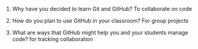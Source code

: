 1. Why have you decided to learn Git and GitHub?
To collaborate on code

2. How do you plan to use GitHub in your classroom?
For group projects

3. What are ways that GitHub might help you and your students manage code?
for tracking collaboration
